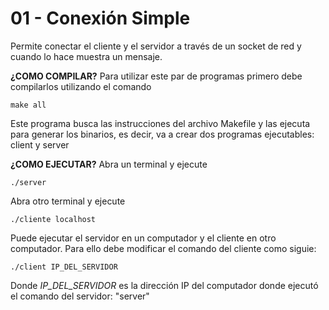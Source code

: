 # 01 - Conexión Simple

Permite conectar el cliente y el servidor a través de un socket de red y cuando lo hace muestra un mensaje.

__¿COMO COMPILAR?__
Para utilizar este par de programas primero debe compilarlos
utilizando el comando

`make all`

Este programa busca las instrucciones del archivo Makefile
y las ejecuta para generar los binarios, es decir, 
va a crear dos programas ejecutables: client y server

__¿COMO EJECUTAR?__
Abra un terminal y ejecute

`./server`

Abra otro terminal y ejecute

`./cliente localhost`

Puede ejecutar el servidor en un computador y el cliente
en otro computador. Para ello debe modificar el comando
del cliente como siguie:

`./client IP_DEL_SERVIDOR`

Donde _IP_DEL_SERVIDOR_ es la dirección IP del computador
donde ejecutó el comando del servidor: "server" 
